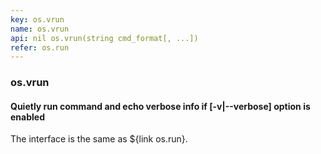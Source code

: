 ```yaml
---
key: os.vrun
name: os.vrun
api: nil os.vrun(string cmd_format[, ...])
refer: os.run
---
```


### os.vrun

#### Quietly run command and echo verbose info if [-v|--verbose] option is enabled

The interface is the same as ${link os.run}.
